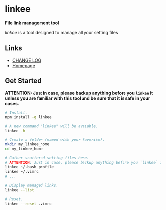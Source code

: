 #	linkee
__File link management tool__

*linkee* is a tool designed to manage all your setting files 

##	Links

*	[CHANGE LOG](./CHANGELOG.md)
*	[Homepage](https://github.com/YounGoat/linkee)

##	Get Started

__ATTENTION: Just in case, please backup anything before you `linkee` it unless you are familiar with this tool and be sure that it is safe in your cases.__

```bash
# Install.
npm install -g linkee

# A new command "linkee" will be avaiable.
linkee -h

# Create a folder (named with your favorite).
mkdir my_linkee_home
cd my_linkee_home

# Gather scattered setting files here.
# ATTENTION: Just in case, please backup anything before you `linkee` it.
linkee ~/.bash_profile
linkee ~/.vimrc
# ...

# Display managed links.
linkee --list

# Reset.
linkee --reset .vimrc
```